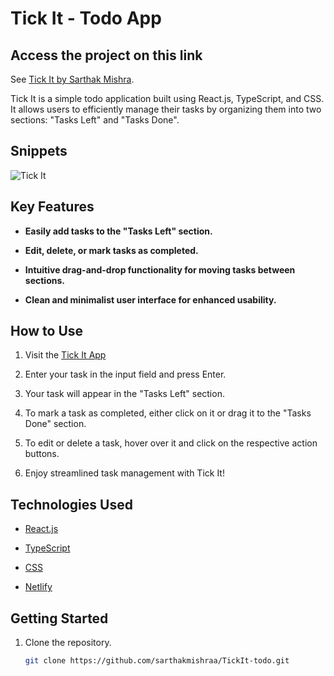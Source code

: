 # Tick It - Todo App

## Access the project on this link

See [Tick It by Sarthak Mishra](https://tick-it.netlify.app/).

Tick It is a simple todo application built using React.js, TypeScript, and CSS. It allows users to efficiently manage their tasks by organizing them into two sections: "Tasks Left" and "Tasks Done".

## Snippets

![Tick It](https://github.com/sarthakmishraa/TickIt-todo/assets/56118819/da3e9f12-2c78-4ae7-9890-8d7a10d8ed44)


## Key Features

- **Easily add tasks to the "Tasks Left" section.**

- **Edit, delete, or mark tasks as completed.**

- **Intuitive drag-and-drop functionality for moving tasks between sections.**

- **Clean and minimalist user interface for enhanced usability.**

## How to Use

1. Visit the [Tick It App](https://tick-it.netlify.app/)

2. Enter your task in the input field and press Enter.

3. Your task will appear in the "Tasks Left" section.

4. To mark a task as completed, either click on it or drag it to the "Tasks Done" section.

5. To edit or delete a task, hover over it and click on the respective action buttons.
  
6. Enjoy streamlined task management with Tick It!

## Technologies Used

- [React.js](https://legacy.reactjs.org/)

- [TypeScript](https://www.typescriptlang.org/)

- [CSS](https://developer.mozilla.org/en-US/docs/Web/CSS)

- [Netlify](https://www.netlify.com/)

## Getting Started

1. Clone the repository.

   ```bash
   git clone https://github.com/sarthakmishraa/TickIt-todo.git

